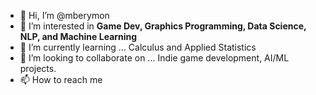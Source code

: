 - 👋 Hi, I’m @mberymon
- 👀 I’m interested in **Game Dev, Graphics Programming, Data Science, NLP, and Machine Learning**
- 🌱 I’m currently learning ... Calculus and Applied Statistics
- 💞️ I’m looking to collaborate on ... Indie game development, AI/ML projects.
- 📫 How to reach me 

<!---
mberymon/mberymon is a ✨ special ✨ repository because its `README.md` (this file) appears on your GitHub profile.
You can click the Preview link to take a look at your changes.
--->
